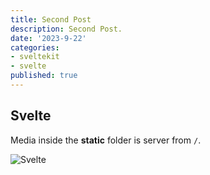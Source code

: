 ```yaml
---
title: Second Post
description: Second Post.
date: '2023-9-22'
categories:
- sveltekit
- svelte
published: true
---
```


## Svelte

Media inside the **static** folder is server from `/`.

![Svelte](favicon.png)